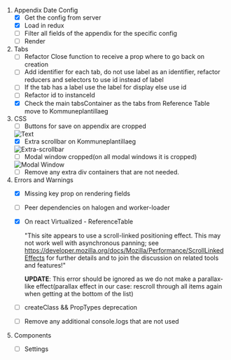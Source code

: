 1. Appendix Date Config
	- [x] Get the config from server 
	- [x] Load in redux
	- [ ] Filter all fields of the appendix for the specific config 
	- [ ] Render

2. Tabs 
	- [ ] Refactor Close function to receive a prop where to go back on creation
	- [ ] Add identifier for each tab, do not use label as an identifier, refactor reducers and selectors to use id instead of label
	- [ ] If the tab has a label use the label for display else use id
	- [ ] Refactor id to instanceId
	- [x] Check the main tabsContainer as the tabs from Reference Table move to Kommuneplantillaeg

3. CSS
	- [ ] Buttons for save on appendix are cropped

	![Text](http://puu.sh/xdb7w/693667ecce.png "Buttons") 
	- [x] Extra scrollbar on Kommuneplantillaeg 

	![Extra-scrollbar](http://puu.sh/xdbo9/467a89d6c1.png "ScrollBar")
	- [ ] Modal window cropped(on all modal windows it is cropped)

	![Modal Window](http://puu.sh/xdbwf/b61ca54eed.png)
	- [ ] Remove any extra div containers that are not needed.

4. Errors and Warnings
	- [x] Missing key prop on rendering fields
	- [ ] Peer dependencies on halogen and worker-loader
	- [x]  On react Virtualized - ReferenceTable
	
		"This site appears to use a scroll-linked positioning effect. This may not work well with asynchronous panning; see https://developer.mozilla.org/docs/Mozilla/Performance/ScrollLinkedEffects for further details and to join the discussion on related tools and features!"

		**UPDATE**: This error should be ignored as we do not make a parallax-like effect(parallax effect in our case: rescroll through all items again when getting at the bottom of the list)
	- [ ] createClass && PropTypes deprecation
	- [ ] Remove any additional console.logs that are not used

5. Components
	- [ ] Settings
	